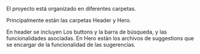 El proyecto está organizado en diferentes carpetas.

Principalmente están las carpetas Header y Hero.

En header se incluyen Los buttons y la barra de búsqueda, y las funcionalidades asociadas.
En Hero están los archivos de suggestions que se encargar de la funcionalidad de las sugerencias.
